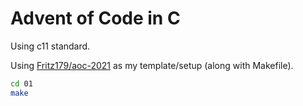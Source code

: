# Advent of Code in C

Using c11 standard.

Using [Fritz179/aoc-2021](https://github.com/Fritz179/aoc-2021) as my template/setup (along with Makefile).

```sh
cd 01
make
```